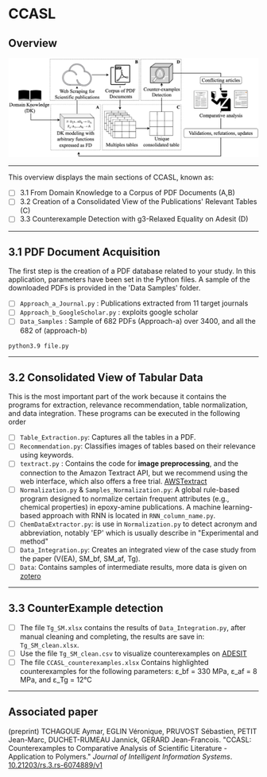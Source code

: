 # CCASL



## Overview


![image](./3.1%20PDF%20Document%20Acquisition/Overview-CCASL.png)
***

This overview displays the main sections of CCASL, known as:
- [ ] 3.1 From Domain Knowledge to a Corpus of PDF Documents (A,B)
- [ ] 3.2 Creation of a Consolidated View of the Publications' Relevant Tables (C)
- [ ] 3.3 Counterexample Detection with g3-Relaxed Equality on Adesit (D)
***

## 3.1 PDF Document Acquisition

The first step is the creation of a PDF database related to your study. 
In this application, parameters have been set in the Python files. 
A sample of the downloaded PDFs is provided in the 'Data Samples' folder.
- [ ] `Approach_a_Journal.py` : Publications extracted from 11 target journals
- [ ] `Approach_b_GoogleScholar.py` : exploits google scholar
- [ ] `Data_Samples` : Sample of 682 PDFs (Approach-a) over 3400, and all the 682 of (approach-b)
```
python3.9 file.py
```
***

## 3.2 Consolidated View of Tabular Data

This is the most important part of the work because it contains the programs for extraction, relevance recommendation, table normalization, and data integration. 
These programs can be executed in the following order
- [ ] `Table_Extraction.py`: Captures all the tables in a PDF.
- [ ] `Recommendation.py`: Classifies images of tables based on their relevance using keywords.
- [ ] `textract.py` : Contains the code for **image preprocessing**, and the connection to the Amazon Textract API, but we recommend using the web interface, which also offers a free trial. [AWSTextract](https://aws.amazon.com/fr/textract/)
- [ ] `Normalization.py` & `Samples_Normalization.py`: A global rule-based program designed to normalize certain frequent attributes (e.g., chemical properties) in epoxy-amine publications. A machine learning-based approach with RNN is located in `RNN_column_name.py`.
- [ ] `ChemDataExtractor.py`: is use in `Normalization.py` to detect acronym and abbreviation, notably 'EP' which is usually describe in "Experimental and method"
- [ ] `Data_Integration.py`: Creates an integrated view of the case study from the paper (V(EA), SM_bf, SM_af, Tg).
- [ ] `Data`: Contains samples of intermediate results, more data is given on [zotero](https://zenodo.org/records/15115892)
***

## 3.3 CounterExample detection

- [ ] The file `Tg_SM.xlsx` contains the results of `Data_Integration.py`, after manual cleaning and completing, the results are save in: `Tg_SM_clean.xlsx`.
- [ ] Use the file `Tg_SM_clean.csv` to visualize counterexamples on [ADESIT](https://adesit.liris.cnrs.fr/)
- [ ] The file `CCASL_counterexamples.xlsx` Contains highlighted counterexamples for the following parameters: ε_bf = 330 MPa, ε_af = 8 MPa, and ε_Tg = 12°C

***

## Associated paper
(preprint) TCHAGOUE Aymar, EGLIN Véronique, PRUVOST Sébastien, PETIT Jean-Marc, DUCHET-RUMEAU Jannick, GERARD Jean-Francois. "CCASL: Counterexamples to Comparative Analysis of Scientific Literature - Application to Polymers." *Journal of Intelligent Information Systems*. [10.21203/rs.3.rs-6074889/v1](https://doi.org/10.21203/rs.3.rs-6074889/v1)
